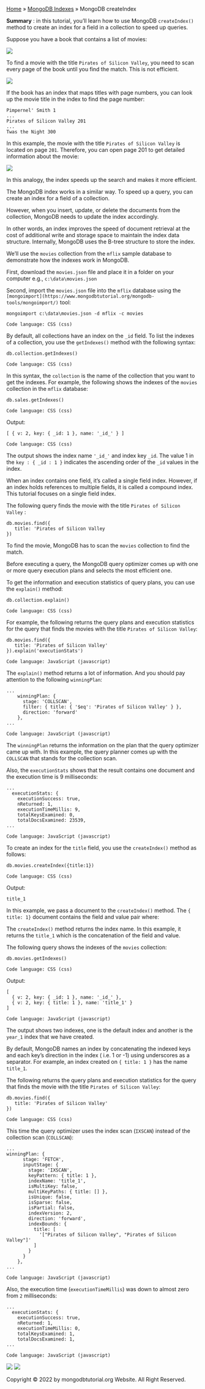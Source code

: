 

[Home](https://www.mongodbtutorial.org/) » [MongoDB
Indexes](https://www.mongodbtutorial.org/mongodb-indexes/) » MongoDB
createIndex



 **Summary** : in this tutorial, you’ll learn how to use MongoDB
`createIndex()` method to create an index for a field in a collection to speed
up queries.



Suppose you have a book that contains a list of movies:

![](https://www.mongodbtutorial.org/wp-content/uploads/2022/02/mongodb-index-movie-book.svg)


To find a movie with the title `Pirates of Silicon Valley`, you need to scan
every page of the book until you find the match. This is not efficient.

![](https://www.mongodbtutorial.org/wp-content/uploads/2022/02/mongodb-index-scan-pages.svg)


If the book has an index that maps titles with page numbers, you can look up
the movie title in the index to find the page number:


    
    
    Pimpernel' Smith 1
    ...
    Pirates of Silicon Valley 201
    ...
    Twas the Night 300



In this example, the movie with the title `Pirates of Silicon Valley` is
located on page `201`. Therefore, you can open page 201 to get detailed
information about the movie:

![](https://www.mongodbtutorial.org/wp-content/uploads/2022/02/mongodb-index-scan-index-1.svg)


In this analogy, the index speeds up the search and makes it more efficient.



The MongoDB index works in a similar way. To speed up a query, you can create
an index for a field of a collection.



However, when you insert, update, or delete the documents from the collection,
MongoDB needs to update the index accordingly.



In other words, an index improves the speed of document retrieval at the cost
of additional write and storage space to maintain the index data structure.
Internally, MongoDB uses the B-tree structure to store the index.



We’ll use the `movies` collection from the `mflix` sample database to
demonstrate how the indexes work in MongoDB.



First, download the `movies.json` file and place it in a folder on your
computer e.g., `c:\data\movies.json`



Second, import the `movies.json` file into the `mflix` database using the
`[mongoimport](https://www.mongodbtutorial.org/mongodb-tools/mongoimport/)`
tool:


    
    
    mongoimport c:\data\movies.json -d mflix -c movies
    
    Code language: CSS (css)



By default, all collections have an index on the `_id` field. To list the
indexes of a collection, you use the `getIndexes()` method with the following
syntax:


    
    
    db.collection.getIndexes()
    
    Code language: CSS (css)



In this syntax, the `collection` is the name of the collection that you want
to get the indexes. For example, the following shows the indexes of the
`movies` collection in the `mflix` database:


    
    
    db.sales.getIndexes()
    
    Code language: CSS (css)



Output:


    
    
    [ { v: 2, key: { _id: 1 }, name: '_id_' } ]
    
    Code language: CSS (css)



The output shows the index name `'_id_'` and index key `_id`. The value 1 in
the `key : { _id : 1 }` indicates the ascending order of the `_id` values in
the index.



When an index contains one field, it’s called a single field index. However,
if an index holds references to multiple fields, it is called a compound
index. This tutorial focuses on a single field index.



The following query finds the movie with the title `Pirates of Silicon Valley`
:


    
    
    db.movies.find({
       title: 'Pirates of Silicon Valley
    })



To find the movie, MongoDB has to scan the `movies` collection to find the
match.



Before executing a query, the MongoDB query optimizer comes up with one or
more query execution plans and selects the most efficient one.



To get the information and execution statistics of query plans, you can use
the `explain()` method:


    
    
    db.collection.explain()
    
    Code language: CSS (css)



For example, the following returns the query plans and execution statistics
for the query that finds the movies with the title `Pirates of Silicon
Valley`:


    
    
    db.movies.find({
       title: 'Pirates of Silicon Valley'
    }).explain('executionStats')
    
    Code language: JavaScript (javascript)



The `explain()` method returns a lot of information. And you should pay
attention to the following `winningPlan`:


    
    
    ...
        winningPlan: {
          stage: 'COLLSCAN',
          filter: { title: { '$eq': 'Pirates of Silicon Valley' } },
          direction: 'forward'
        },
    ...
    
    Code language: JavaScript (javascript)



The `winningPlan` returns the information on the plan that the query optimizer
came up with. In this example, the query planner comes up with the `COLLSCAN`
that stands for the collection scan.



Also, the `executionStats` shows that the result contains one document and the
execution time is 9 milliseconds:


    
    
    ...
      executionStats: {
        executionSuccess: true,
        nReturned: 1,
        executionTimeMillis: 9,
        totalKeysExamined: 0,
        totalDocsExamined: 23539,
    ...
    
    Code language: JavaScript (javascript)



To create an index for the `title` field, you use the `createIndex()` method
as follows:


    
    
    db.movies.createIndex({title:1})
    
    Code language: CSS (css)



Output:


    
    
    title_1



In this example, we pass a document to the `createIndex()` method. The `{
title: 1}` document contains the field and value pair where:



The `createIndex()` method returns the index name. In this example, it returns
the `title_1` which is the concatenation of the field and value.



The following query shows the indexes of the `movies` collection:


    
    
    db.movies.getIndexes()
    
    Code language: CSS (css)



Output:


    
    
    [
      { v: 2, key: { _id: 1 }, name: '_id_' },
      { v: 2, key: { title: 1 }, name: 'title_1' }
    ]
    
    Code language: JavaScript (javascript)



The output shows two indexes, one is the default index and another is the
`year_1` index that we have created.



By default, MongoDB names an index by concatenating the indexed keys and each
key’s direction in the index ( i.e. 1 or -1) using underscores as a separator.
For example, an index created on `{ title: 1 }` has the name `title_1`.



The following returns the query plans and execution statistics for the query
that finds the movie with the title `Pirates of Silicon Valley`:


    
    
    db.movies.find({
       title: 'Pirates of Silicon Valley'
    })
    
    Code language: CSS (css)



This time the query optimizer uses the index scan (`IXSCAN`) instead of the
collection scan (`COLLSCAN`):


    
    
    ...
    winningPlan: {
          stage: 'FETCH',
          inputStage: {
            stage: 'IXSCAN',
            keyPattern: { title: 1 },
            indexName: 'title_1',
            isMultiKey: false,
            multiKeyPaths: { title: [] },
            isUnique: false,
            isSparse: false,
            isPartial: false,
            indexVersion: 2,
            direction: 'forward',
            indexBounds: {
              title: [
                '["Pirates of Silicon Valley", "Pirates of Silicon Valley"]'
              ]
            }
          }
        },
    ...
    
    Code language: JavaScript (javascript)



Also, the execution time (`executionTimeMillis`) was down to almost zero from
`2` milliseconds:


    
    
    ...
      executionStats: {
        executionSuccess: true,
        nReturned: 1,
        executionTimeMillis: 0,
        totalKeysExamined: 1,
        totalDocsExamined: 1,
    ...
    
    Code language: JavaScript (javascript)

![](https://www.mongodbtutorial.org/wp-content/themes/evolution/img/left.svg)
![](https://www.mongodbtutorial.org/wp-content/themes/evolution/img/right.svg)


Copyright © 2022 by mongodbtutorial.org Website. All Right Reserved.

